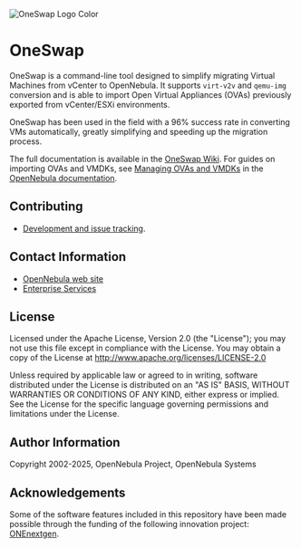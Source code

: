 ![OneSwap Logo Color](https://github.com/OpenNebula/one-swap/assets/92747003/a770a3e2-2774-4682-ab36-c18d6e75f442)

# OneSwap

OneSwap is a command-line tool designed to simplify migrating Virtual Machines from vCenter to OpenNebula. It supports `virt-v2v` and `qemu-img` conversion and is able to import Open Virtual Appliances (OVAs) previously exported from vCenter/ESXi environments.

OneSwap has been used in the field with a 96% success rate in converting VMs automatically, greatly simplifying and speeding up the migration process.

The full documentation is available in the [OneSwap Wiki](https://github.com/OpenNebula/one-swap/wiki). For guides on importing OVAs and VMDKs, see [Managing OVAs and VMDKs](https://docs.opennebula.io/7.0/software/migration_from_vmware/import_ova/) in the [OpenNebula documentation](https://docs.opennebula.io/7.0/).

## Contributing

* [Development and issue tracking](https://github.com/OpenNebula/one-swap/issues).

## Contact Information

* [OpenNebula web site](https://opennebula.io)
* [Enterprise Services](https://opennebula.io/enterprise)
  
## License

Licensed under the Apache License, Version 2.0 (the "License"); you may not use this file except in compliance with the License. You may obtain a copy of the License at http://www.apache.org/licenses/LICENSE-2.0

Unless required by applicable law or agreed to in writing, software distributed under the License is distributed on an "AS IS" BASIS, WITHOUT WARRANTIES OR CONDITIONS OF ANY KIND, either express or implied. See the License for the specific language governing permissions and limitations under the License.

## Author Information

Copyright 2002-2025, OpenNebula Project, OpenNebula Systems

## Acknowledgements

Some of the software features included in this repository have been made possible through the funding of the following innovation project: [ONEnextgen](http://onenextgen.eu/).
